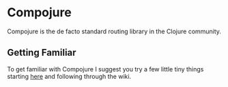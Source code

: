 # Compojure

Compojure is the de facto standard routing library in the Clojure community.

## Getting Familiar

To get familiar with Compojure I suggest you try a few little tiny things
starting [here](https://github.com/weavejester/compojure/wiki/Getting-Started)
and following through the wiki.